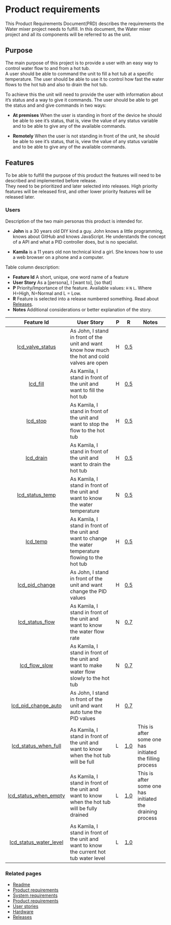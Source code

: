 # Product requirements
This Product Requirements Document(PRD) describes the requirements the Water mixer project needs to fulfill.  In this 
document, the Water mixer project and all its components will be referred to as the unit.

## Purpose
The main purpose of this project is to provide a user with an easy way to control water flow to and from a hot tub.  
A user should be able to command the unit to fill a hot tub at a specific temperature.  The user should be able to use 
it to control how fast the water flows to the hot tub and also to drain the hot tub.

To achieve this the unit will need to provide the user with information about it’s status and a way to give it commands.
  The user should be able to get the status and and give commands in two ways:

  * __At premises__ When the user is standing in front of the device he should be able to see it’s status, that is, 
  view the value of any status variable and to be able to give any of the available commands.

  * __Remotely__   When the user is not standing in front of the unit, he should be able to see it’s status, that is, 
  view the value of any status variable and to be able to give any of the available commands.



## Features
To be able to fulfill the purpose of this product the features will need to be described and implemented before release.  
They need to be prioritized and later selected into releases.  High priority features will be released first, 
and other lower priority features will be released later.

### Users
Description of the two main personas this product is intended for.
 
   * __John__ is a 30 years old DIY kind a guy.  John knows a little programming, knows about GitHub and knows 
   JavaScript.  He understands the concept of a API and what a PID controller does, but is no specialist.

   * __Kamila__ is a 11 years old non technical kind a girl.  She knows how to use a web browser on a phone and 
   a computer.

Table column description:
  * __Feature Id__ A short, unique, one word name of a feature
  * __User Story__ As a [persona], I [want to], [so that]
  * __P__ Priority/Importance of the feature. Available values: `H` `N` `L`. Where H=High, N=Normal and L = Low.
  * __R__ Feature is selected into a release numbered something. Read about [Releases].
  * __Notes__ Additional considerations or better explanation of the story.

|  Feature Id             | User Story                                                                                                | P |   R   | Notes |
|:------------------------:|-----------------------------------------------------------------------------------------------------------|---|-------|-------|
| [lcd_valve_status]       | As John, I stand in front of the unit and want know how much the hot and cold valves are open           | H | [0.5] |       |
| [lcd_fill]               | As Kamila, I stand in front of the unit and want to fill the hot tub                                    | H | [0.5] |       |
| [lcd_stop]               | As Kamila, I stand in front of the unit and want to stop the flow to the hot tub                        | H | [0.5] |       |
| [lcd_drain]              | As Kamila, I stand in front of the unit and want to drain the hot tub                                   | H | [0.5] |       |
| [lcd_status_temp]        | As Kamila, I stand in front of the unit and want to know the water temperature                          | N | [0.5] |       |
| [lcd_temp]               | As Kamila, I stand in front of the unit and want to change the water temperature flowing to the hot tub | H | [0.5] |       |
| [lcd_pid_change]         | As John, I stand in front of the unit and want change the PID values                                    | H | [0.5] |       |
| [lcd_status_flow]        | As Kamila, I stand in front of the unit and want to know the water flow rate                            | N | [0.7] |       |
| [lcd_flow_slow]          | As Kamila, I stand in front of the unit and want to make water flow slowly to the hot tub               | N | [0.7] |       |
| [lcd_pid_change_auto]    | As John, I stand in front of the unit and want auto tune the PID values                                 | H | [0.7] |       |
| [lcd_status_when_full]   | As Kamila, I stand in front of the unit and want to know when the hot tub will be full                  | L | [1.0] |  This is after some one has initiated the filling process |
| [lcd_status_when_empty]  | As Kamila, I stand in front of the unit and want to know when the hot tub will be fully drained         | L | [1.0] |  This is after some one has initiated the draining process |
| [lcd_status_water_level] | As Kamila, I stand in front of the unit and want to know the current hot tub water level                | L | [1.0] |       |


 ### Related pages
 * [Readme]
 * [Product requirements]
 * [System requirements]
 * [Product requirements]
 * [User stories]
 * [Hardware]
 * [Releases]


[Readme]: ../../README.md
[Product requirements]: ./productRequirements.md
[System requirements]: ./systemRequirements.md
[User stories]: ./userStories.md
[Hardware]: ./hardware.md
[Releases]: ./releases.md


[Releases]: ./releases.md
[0.5]: ./releases.md#release-05---bare-minimum
[0.6]: ./releases.md#release-06--hardware-installed
[0.7]: ./releases.md#release-07---additional-features
[0.8]: ./releases.md#release-08---remote-access
[0.9]: ./releases.md#release-09---boxed
[1.0]: ./releases.md#release-10

[lcd_valve_status]: ./userStories.md#lcd_valve_status
[lcd_fill]: ./userStories.md#lcd_fill
[lcd_stop]: ./userStories.md#lcd_stop
[lcd_drain]: ./userStories.md#lcd_drain           
[lcd_status_temp]: ./userStories.md#lcd_status_temp
[lcd_temp]: ./userStories.md#lcd_temp
[lcd_status_flow]: ./userStories.md#lcd_status_flow
[lcd_flow_slow]: ./userStories.md#lcd_flow_slow
[lcd_status_when_full]: ./userStories.md#lcd_status_when_full
[lcd_status_when_empty]: ./userStories.md#lcd_status_when_empty
[lcd_status_water_level]: ./userStories.md#lcd_status_water_level
[lcd_pid_change]: ./userStories.md#lcd_pid_change
[lcd_pid_change_auto]: ./userStories.md#lcd_pid_change_auto